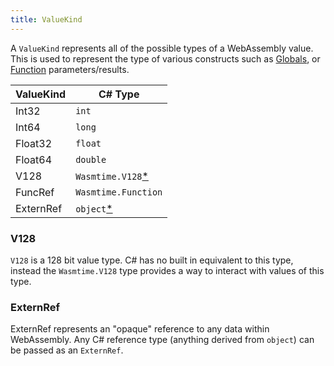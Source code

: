 ```yaml
---
title: ValueKind
---
```


A `ValueKind` represents all of the possible types of a WebAssembly value. This is used to represent the type of various constructs such as [Globals](./global.md), or [Function](./function.md) parameters/results.

| ValueKind   | C# Type            |
| ----------- | ------------------ |
| Int32       | `int`              |
| Int64       | `long`             |
| Float32     | `float`            |
| Float64     | `double`           |
| V128        | `Wasmtime.V128`[*](#v128) |
| FuncRef     | `Wasmtime.Function`|
| ExternRef   | `object`[*](#externref) |

### V128

`V128` is a 128 bit value type. C# has no built in equivalent to this type, instead the `Wasmtime.V128` type provides a way to interact with values of this type.

### ExternRef

ExternRef represents an "opaque" reference to any data within WebAssembly. Any C# reference type (anything derived from `object`) can be passed as an `ExternRef`.